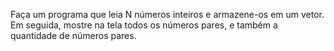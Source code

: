 Faça um programa que leia N números inteiros e armazene-os em um vetor. Em seguida, mostre na
tela todos os números pares, e também a quantidade de números pares. 
